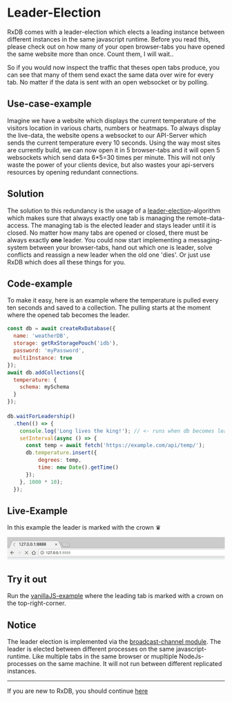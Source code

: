 # Leader-Election

RxDB comes with a leader-election which elects a leading instance between different instances in the same javascript runtime.
Before you read this, please check out on how many of your open browser-tabs you have opened the same website more than once. Count them, I will wait..

So if you would now inspect the traffic that theses open tabs produce, you can see that many of them send exact the same data over wire for every tab. No matter if the data is sent with an open websocket or by polling.

## Use-case-example

Imagine we have a website which displays the current temperature of the visitors location in various charts, numbers or heatmaps. To always display the live-data, the website opens a websocket to our API-Server which sends the current temperature every 10 seconds. Using the way most sites are currently build, we can now open it in 5 browser-tabs and it will open 5 websockets which send data 6*5=30 times per minute. This will not only waste the power of your clients device, but also wastes your api-servers resources by opening redundant connections.

## Solution

The solution to this redundancy is the usage of a [leader-election](https://en.wikipedia.org/wiki/Leader_election)-algorithm which makes sure that always exactly one tab is managing the remote-data-access. The managing tab is the elected leader and stays leader until it is closed. No matter how many tabs are opened or closed, there must be always exactly **one** leader.
You could now start implementing a messaging-system between your browser-tabs, hand out which one is leader, solve conflicts and reassign a new leader when the old one 'dies'.
Or just use RxDB which does all these things for you.

## Code-example

To make it easy, here is an example where the temperature is pulled every ten seconds and saved to a collection. The pulling starts at the moment where the opened tab becomes the leader.

```javascript
const db = await createRxDatabase({
  name: 'weatherDB',
  storage: getRxStoragePouch('idb'),
  password: 'myPassword',
  multiInstance: true
});
await db.addCollections({
  temperature: {
    schema: mySchema
  }
});

db.waitForLeadership()
  .then(() => {
    console.log('Long lives the king!'); // <- runs when db becomes leader
    setInterval(async () => {
      const temp = await fetch('https://example.com/api/temp/');
      db.temperature.insert({
          degrees: temp,
          time: new Date().getTime()
      });
    }, 1000 * 10);
  });
```

## Live-Example

In this example the leader is marked with the crown ♛

![reactive.gif](./files/leader-election.gif)

## Try it out

Run the [vanillaJS-example](../examples/vanilla/) where the leading tab is marked with a crown on the top-right-corner.

## Notice

The leader election is implemented via the  [broadcast-channel module](https://github.com/pubkey/broadcast-channel#using-the-leaderelection).
The leader is elected between different processes on the same javascript-runtime. Like multiple tabs in the same browser or mupltiple NodeJs-processes on the same machine. It will not run between different replicated instances.

--------------------------------------------------------------------------------

If you are new to RxDB, you should continue [here](./replication-couchdb.md)
